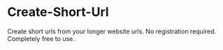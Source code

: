 Create-Short-Url
================

Create short urls from your longer website urls. No registration required. Completely free to use.